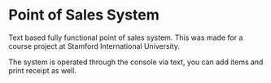 # Point of Sales System

Text based fully functional point of sales system. This was made for a course project at Stamford International University.

The system is operated through the console via text, you can add items and print receipt as well.
